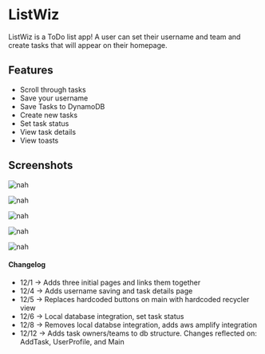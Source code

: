 # ListWiz

ListWiz is a ToDo list app! A user can set their username and team and create tasks that will appear on their homepage.

## Features

- Scroll through tasks
- Save your username
- Save Tasks to DynamoDB
- Create new tasks
- Set task status
- View task details
- View toasts

## Screenshots

![nah](/app/screenshots/main.png)

![nah](/app/screenshots/add12_12.png)

![nah](/app/screenshots/all.png)

![nah](/app/screenshots/details.png)

![nah](/app/screenshots/profile.png)

#### Changelog

- 12/1 -> Adds three initial pages and links them together
- 12/4 -> Adds username saving and task details page
- 12/5 -> Replaces hardcoded buttons on main with hardcoded recycler view
- 12/6 -> Local database integration, set task status
- 12/8 -> Removes local databse integration, adds aws amplify integration
- 12/12 -> Adds task owners/teams to db structure. Changes reflected on: AddTask, UserProfile, and Main
